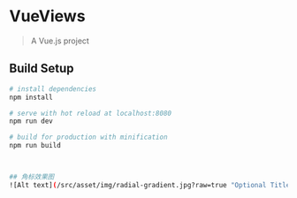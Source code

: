 # VueViews

> A Vue.js project

## Build Setup

``` bash
# install dependencies
npm install

# serve with hot reload at localhost:8080
npm run dev

# build for production with minification
npm run build



## 角标效果图
![Alt text](/src/asset/img/radial-gradient.jpg?raw=true "Optional Title")
